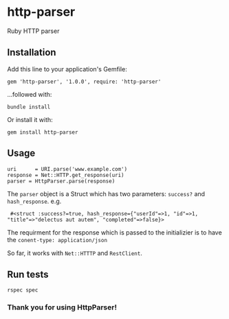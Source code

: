 # http-parser
Ruby HTTP parser

## Installation
Add this line to your application's Gemfile:

```
gem 'http-parser', '1.0.0', require: 'http-parser'
```

...followed with:
```
bundle install
```

Or install it with:
```
gem install http-parser
```

## Usage
```
uri      = URI.parse('www.example.com')
response = Net::HTTP.get_response(uri)
parser = HttpParser.parse(response)
```

The `parser` object is a Struct which has two parameters: `success?` and `hash_response`. e.g.

```
 #<struct :success?=true, hash_response={"userId"=>1, "id"=>1, "title"=>"delectus aut autem", "completed"=>false}> 
```

The requirment for the response which is passed to the initializier is to have the `conent-type: application/json`

So far, it works with `Net::HTTTP` and `RestClient`.

## Run tests

```
rspec spec
```

### Thank you for using HttpParser!


